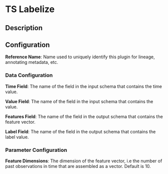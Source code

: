 
# TS Labelize

## Description

## Configuration
**Reference Name**: Name used to uniquely identify this plugin for lineage, annotating metadata, etc.

### Data Configuration
**Time Field**: The name of the field in the input schema that contains the time value.

**Value Field**: The name of the field in the input schema that contains the value.

**Features Field**: The name of the field in the output schema that contains the feature vector.

**Label Field**: The name of the field in the output schema that contains the label value.

### Parameter Configuration
**Feature Dimensions**: The dimension of the feature vector, i.e the number of past observations in 
time that are assembled as a vector. Default is 10.